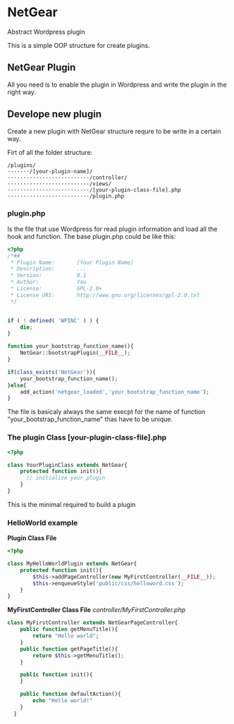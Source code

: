 # NetGear
Abstract Wordpress plugin

This is a simple OOP structure for create plugins.

## NetGear Plugin
All you need is to enable the plugin in Wordpress and write the plugin in the right way.

## Develope new plugin
Create a new plugin with NetGear structure requre to be write in a certain way.

Firt of all the folder structure:

    /plugins/
    ·······/[your-plugin-name]/
    ··························/controller/
    ··························/views/
    ··························/[your-plugin-class-file].php
    ··························/plugin.php

### plugin.php
Is the file that use Wordpress for read plugin information and load all the hook and function.
The base plugin.php could be like this:
```php
<?php
/*##
 * Plugin Name:       [Your Plugin Name]
 * Description:       ...
 * Version:           0.1
 * Author:            You
 * License:           GPL-2.0+
 * License URI:       http://www.gnu.org/licenses/gpl-2.0.txt
 */


if ( ! defined( 'WPINC' ) ) {
    die;
}

function your_bootstrap_function_name(){
    NetGear::bootstrapPlugin(__FILE__);
}

if(class_exists('NetGear')){
    your_bootstrap_function_name();
}else{
    add_action('netgear_loaded','your_bootstrap_function_name');
}

```
The file is basicaly always the same execpt for the name of function "your_bootstrap_function_name" thas have to be unique.

### The plugin Class [your-plugin-class-file].php
```php
<?php

class YourPluginClass extends NetGear{
    protected function init(){
      // initialize your plugin
    }
}
```
This is the minimal required to build a plugin

### HelloWorld example
**Plugin Class File**
```php
<?php

class MyHelloWorldPlugin extends NetGear{
    protected function init(){
        $this->addPageController(new MyFirstController(__FILE__));
        $this->enqueueStyle('public/css/helloword.css');
    }
}
```
**MyFirstController Class File**
*controller/MyFirstController.php*
```php
class MyFirstController extends NetGearPageController{
    public function getMenuTitle(){
        return "Hello world";
    }
    public function getPageTitle(){
        return $this->getMenuTitle();
    }

    public function init(){
    }

    public function defaultAction(){
        echo "Hello world!"
    }
  }
```
